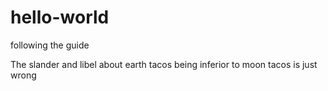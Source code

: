 # hello-world
following the guide

The slander and libel about earth tacos being inferior to moon tacos is just wrong

